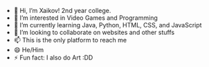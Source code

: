 - 👋 Hi, I’m Xaikov! 2nd year college.
- 👀 I’m interested in Video Games and Programming
- 🌱 I’m currently learning Java, Python, HTML, CSS, and JavaScript 
- 💞️ I’m looking to collaborate on websites and other stuffs
- 📫 This is the only platform to reach me
- 😄 He/Him
- ⚡ Fun fact: I also do Art :DD
